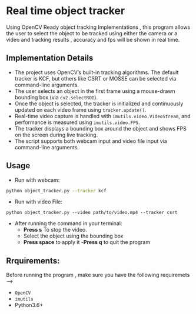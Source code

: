 # Real time object tracker 
Using OpenCV Ready  object tracking Implementations , this program allows the user to select the object to be tracked using either the camera or a video and tracking results , accuracy and fps will be shown in real time.

## Implementation Details

- The project uses OpenCV’s built-in tracking algorithms. The default tracker is KCF, but others like CSRT or MOSSE can be selected via command-line arguments.
- The user selects an object in the first frame using a mouse-drawn bounding box (via `cv2.selectROI`).
- Once the object is selected, the tracker is initialized and continuously updated on each video frame using `tracker.update()`.
- Real-time video capture is handled with `imutils.video.VideoStream`, and performance is measured using `imutils.video.FPS`.
- The tracker displays a bounding box around the object and shows FPS on the screen during live tracking.
- The script supports both webcam input and video file input via command-line arguments.

##  Usage
- Run with webcam:
```bash
python object_tracker.py --tracker kcf
```
- Run with video File:
```
python object_tracker.py --video path/to/video.mp4 --tracker csrt
```
- After running the command in your terminal:
  - **Press s** To stop the video.
  - Select the object using the bounding box
  - **Press space** to apply it
  -**Press q** to quit the program
## Rrquirements:
Before running the program , make sure you have the following requiremets -->
- `OpenCV`
- `imutils`
- Python3.6+
